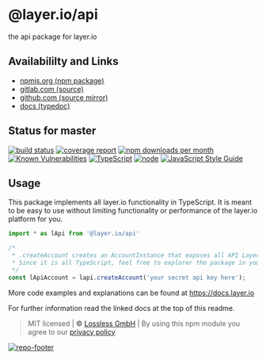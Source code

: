 # @layer.io/api
the api package for layer.io

## Availabililty and Links
* [npmjs.org (npm package)](https://www.npmjs.com/package/@layer.io/api)
* [gitlab.com (source)](https://gitlab.com/layer.io/api)
* [github.com (source mirror)](https://github.com/layer.io/api)
* [docs (typedoc)](https://layer.io.gitlab.io/api/)

## Status for master
[![build status](https://gitlab.com/layer.io/api/badges/master/build.svg)](https://gitlab.com/layer.io/api/commits/master)
[![coverage report](https://gitlab.com/layer.io/api/badges/master/coverage.svg)](https://gitlab.com/layer.io/api/commits/master)
[![npm downloads per month](https://img.shields.io/npm/dm/@layer.io/api.svg)](https://www.npmjs.com/package/@layer.io/api)
[![Known Vulnerabilities](https://snyk.io/test/npm/@layer.io/api/badge.svg)](https://snyk.io/test/npm/@layer.io/api)
[![TypeScript](https://img.shields.io/badge/TypeScript->=%203.x-blue.svg)](https://nodejs.org/dist/latest-v10.x/docs/api/)
[![node](https://img.shields.io/badge/node->=%2010.x.x-blue.svg)](https://nodejs.org/dist/latest-v10.x/docs/api/)
[![JavaScript Style Guide](https://img.shields.io/badge/code%20style-prettier-ff69b4.svg)](https://prettier.io/)

## Usage

This package implements all layer.io functionality in TypeScript.
It is meant to be easy to use without limiting functionality or performance of the layer.io platform for you.

```typescript
import * as lApi from '@layer.io/api'

/*
 * .createAccount creates an AccountInstance that exposes all API Layers for you.
 * Since it is all TypeScript, feel free to explorer the package in your IDE, preferably VSCode.
 */
const lApiAccount = lapi.createAccount('your secret api key here');
```

More code examples and explanations can be found at https://docs.layer.io

For further information read the linked docs at the top of this readme.

> MIT licensed | **&copy;** [Lossless GmbH](https://lossless.gmbh)
| By using this npm module you agree to our [privacy policy](https://lossless.gmbH/privacy)

[![repo-footer](https://lossless.gitlab.io/publicrelations/repofooter.svg)](https://maintainedby.lossless.com)
